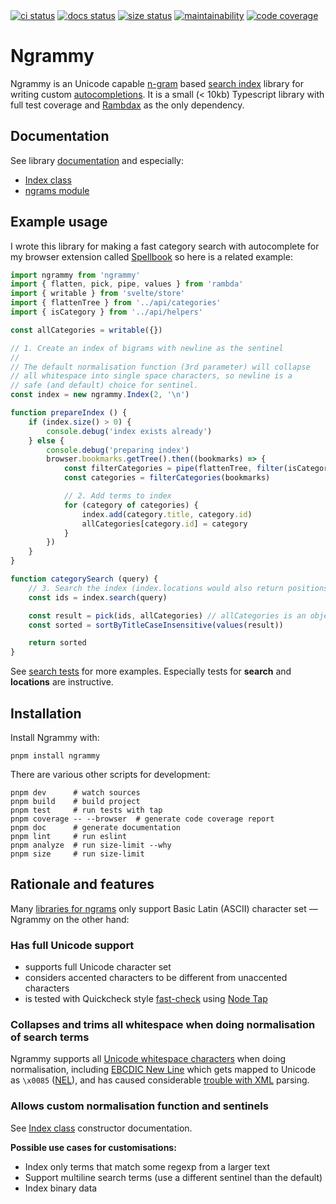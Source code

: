 <span>
<a href="https://github.com/peterhil/ngrammy/actions/workflows/main.yml">
<img alt="ci status" src="https://github.com/peterhil/ngrammy/workflows/CI/badge.svg"></a>
<a href="https://github.com/peterhil/ngrammy/actions/workflows/docs.yml">
<img alt="docs status" src="https://github.com/peterhil/ngrammy/workflows/Docs/badge.svg"></a>
<a href="https://github.com/peterhil/ngrammy/actions/workflows/size.yml">
<img alt="size status" src="https://github.com/peterhil/ngrammy/workflows/size/badge.svg"></a>
<a href="https://codeclimate.com/github/peterhil/ngrammy/maintainability">
<img alt="maintainability" src="https://api.codeclimate.com/v1/badges/46e067100c6bce035c84/maintainability"></a>
<a href="https://codeclimate.com/github/peterhil/ngrammy/test_coverage">
<img alt="code coverage" src="https://api.codeclimate.com/v1/badges/46e067100c6bce035c84/test_coverage"></a>
</span>

# Ngrammy

Ngrammy is an Unicode capable [n-gram] based [search index] library
for writing custom [autocompletions]. It is a small (< 10kb)
Typescript library with full test coverage and
[Rambdax](https://selfrefactor.github.io/rambdax/#/) as the only
dependency.

## Documentation

See library [documentation] and especially:

* [Index class]
* [ngrams module]

## Example usage

I wrote this library for making a fast category search with
autocomplete for my browser extension called
[Spellbook](https://github.com/peterhil/spellbook) so here is a
related example:

```javascript
import ngrammy from 'ngrammy'
import { flatten, pick, pipe, values } from 'rambda'
import { writable } from 'svelte/store'
import { flattenTree } from '../api/categories'
import { isCategory } from '../api/helpers'

const allCategories = writable({})

// 1. Create an index of bigrams with newline as the sentinel
//
// The default normalisation function (3rd parameter) will collapse
// all whitespace into single space characters, so newline is a
// safe (and default) choice for sentinel.
const index = new ngrammy.Index(2, '\n')

function prepareIndex () {
    if (index.size() > 0) {
        console.debug('index exists already')
    } else {
        console.debug('preparing index')
        browser.bookmarks.getTree().then((bookmarks) => {
            const filterCategories = pipe(flattenTree, filter(isCategory))
            const categories = filterCategories(bookmarks)

            // 2. Add terms to index
            for (category of categories) {
                index.add(category.title, category.id)
                allCategories[category.id] = category
            }
        })
    }
}

function categorySearch (query) {
    // 3. Search the index (index.locations would also return positions)
    const ids = index.search(query)

    const result = pick(ids, allCategories) // allCategories is an object
    const sorted = sortByTitleCaseInsensitive(values(result))

    return sorted
}
```

See [search tests](src/search.test.ts) for more examples. Especially
tests for **search** and **locations** are instructive.

## Installation

Install Ngrammy with:

```
pnpm install ngrammy
```

There are various other scripts for development:

```
pnpm dev      # watch sources
pnpm build    # build project
pnpm test     # run tests with tap
pnpm coverage -- --browser  # generate code coverage report
pnpm doc      # generate documentation
pnpm lint     # run eslint
pnpm analyze  # run size-limit --why
pnpm size     # run size-limit
```

## Rationale and features

Many [libraries for ngrams] only support Basic Latin (ASCII) character
set — Ngrammy on the other hand:

### Has full Unicode support

* supports full Unicode character set
* considers accented characters to be different from unaccented characters
* is tested with Quickcheck style [fast-check] using [Node Tap]

### Collapses and trims all whitespace when doing normalisation of search terms

Ngrammy supports all [Unicode whitespace characters] when doing
normalisation, including [EBCDIC New Line] which gets mapped to
Unicode as `\x0085` ([NEL]), and has caused considerable [trouble with
XML] parsing.

### Allows custom normalisation function and sentinels

See [Index class] constructor documentation.

**Possible use cases for customisations:**

* Index only terms that match some regexp from a larger text
* Support multiline search terms (use a different sentinel than the default)
* Index binary data

[Index class]: https://peterhil.github.io/ngrammy/classes/search.Index.html
[documentation]: https://peterhil.github.io/ngrammy/
[ngrams module]: https://peterhil.github.io/ngrammy/modules/ngram.html

[EBCDIC New Line]: https://en.wikipedia.org/wiki/EBCDIC#NL
[NEL]: https://en.wikipedia.org/wiki/Newline#Unicode
[Unicode whitespace characters]: https://en.wikipedia.org/wiki/Whitespace_character#Unicode
[autocompletions]: https://en.wikipedia.org/wiki/Autocomplete
[n-gram]: https://en.wikipedia.org/wiki/N-gram
[search index]: https://en.wikipedia.org/wiki/Search_engine_indexing#Index_data_structures
[trouble with XML]: https://www.w3.org/TR/newline/

[Node Tap]: https://node-tap.org/
[fast-check]: https://dubzzz.github.io/fast-check.github.com/
[libraries for ngrams]: https://www.npmjs.com/search?q=ngram
